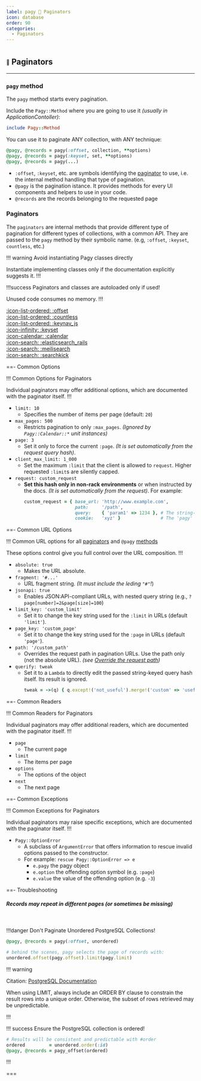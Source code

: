 ```yaml
---
label: pagy 💚 Paginators
icon: database
order: 90
categories:
  - Paginators
---
```


#

##  <span style="font-size: .65em; vertical-align: middle">💚</span> Paginators

---

### `pagy` method

The `pagy` method starts every pagination. 

Include the `Pagy::Method` where you are going to use it _(usually in ApplicationContoller)_:

```ruby
include Pagy::Method
```
You can use it to paginate ANY collection, with ANY technique:

```ruby
@pagy, @records = pagy(:offset, collection, **options)
@pagy, @records = pagy(:keyset, set, **options)
@pagy, @records = pagy(...)
```
- `:offset`, `:keyset`, etc. are symbols identifying the [paginator](#paginators) to use, i.e. the internal method handling that type of pagination.
- `@pagy` is the pagination istance. It provides methods for every UI components and helpers to use in your code.
- `@records` are the records belonging to the requested page

### Paginators

The `paginators` are internal methods that provide different type of pagination for different types of collections, with a common API. They are passed to the `pagy` method by their symbolic name. (e.g, `:offset`, `:keyset`, `countless`, etc.)

!!! warning Avoid instantiating Pagy classes directly

Instantiate implementing classes only if the documentation explicitly suggests it.
!!!

!!!success Paginators and classes are autoloaded only if used!

Unused code consumes no memory.
!!!

[:icon-list-ordered: :offset](paginators/offset.md)<br/>
[:icon-list-ordered: :countless](paginators/countless.md)<br/>
[:icon-list-ordered: :keynav_js](paginators/keynav_js)<br/>
[:icon-infinity: :keyset](paginators/keyset.md)<br/>
[:icon-calendar: :calendar](paginators/calendar.md)<br/>
[:icon-search: :elasticsearch_rails](paginators/elasticsearch_rails.md)<br/>
[:icon-search: :meilisearch](paginators/meilisearch.md)<br/>
[:icon-search: :searchkick](paginators/searchkick.md)<br/>

==- Common Options

!!! Common Options for Paginators

Individual paginators may offer additional options, which are documented with the paginator itself.
!!!

- `limit: 10`
  - Specifies the number of items per page (default: `20`)
- `max_pages: 500`
  - Restricts pagination to only `:max_pages`. _(Ignored by `Pagy::Calendar::*` unit instances)_
- `page: 3`
  - Set it only to force the current `:page`. _(It is set automatically from the request query hash)_.
- `client_max_limit: 1_000`
  - Set the maximum `:limit` that the client is allowed to `request`. Higher requested `:limit`s are silently capped.
- `request: custom_request`
  - **Set this hash only in non-rack environments** or when instructed by the docs. _(It is set automatically from the request)_. For example:
    ```ruby
    custom_request = { base_url: 'http://www.example.com',
                       path:     '/path',
                       query:    { 'param1' => 1234 }, # The string-keyed hash query from the request
                       cookie:   'xyz' }               # The 'pagy' cookie, only for keynav  
    ```

==- Common URL Options

!!! Common URL options for all [paginators](#paginators) and `@pagy` [methods](methods#methods)

These options control give you full control over the URL composition.
!!!

- `absolute: true`
  - Makes the URL absolute.
- `fragment: '#...'`
  - URL fragment string. _(It must include the leding `"#"`!_)
- `jsonapi: true`
  - Enables JSON:API-compliant URLs, with nested query string (e.g., `?page[number]=2&page[size]=100`)
- `limit_key: 'custom_limit'`
  - Set it to change the key string used for the `:limit` in URLs (default `'limit'`).
- `page_key: 'custom_page'`
  - Set it to change the key string used for the `:page` in URLs (default `'page'`).
- `path: '/custom_path'`
  - Overrides the request path in pagination URLs. Use the path only (not the absolute URL). _(see [Override the request path](../guides/how-to#paginate-multiple-independent-collections))_
- `querify: tweak`
  - Set it to a `Lambda` to directly edit the passed string-keyed query hash itself. Its result is ignored.
    ```ruby
    tweak = ->(q) { q.except!('not_useful').merge!('custom' => 'useful') }
    ```

==- Common Readers

!!! Common Readers for Paginators

Individual paginators may offer additional readers, which are documented with the paginator itself.
!!!

- `page`
  - The current page
- `limit`
  - The items per page
- `options`
  - The options of the object
- `next`
  - The next page

==- Common Exceptions

!!! Common Exceptions for Paginators

Individual paginators may raise specific exceptions, which are documented with the paginator itself.
!!!
- `Pagy::OptionError`
  - A subclass of `ArgumentError` that offers information to rescue invalid options passed to the constructor.
  - For example: `rescue Pagy::OptionError => e`
    - `e.pagy` the pagy object
    - `e.option` the offending option symbol (e.g. `:page`)
    - `e.value` the value of the offending option (e.g. `-3`)

==- Troubleshooting

##### Records may repeat in different pages (or sometimes be missing)

<br/>

!!!danger Don't Paginate Unordered PostgreSQL Collections!

```rb
@pagy, @records = pagy(:offset, unordered)

# behind the scenes, pagy selects the page of records with: 
unordered.offset(pagy.offset).limit(pagy.limit)
```

!!! warning

Citation: [PostgreSQL Documentation](https://www.postgresql.org/docs/16/queries-limit.html#:~:text=When%20using%20LIMIT,ORDER%20BY)

When using LIMIT, always include an ORDER BY clause to constrain the result rows into a unique order. Otherwise, the subset of rows retrieved may be unpredictable.

!!!

!!! success Ensure the PostgreSQL collection is ordered!

```rb
# Results will be consistent and predictable with #order
ordered         = unordered.order(:id)
@pagy, @records = pagy_offset(ordered)
```

!!!

===
